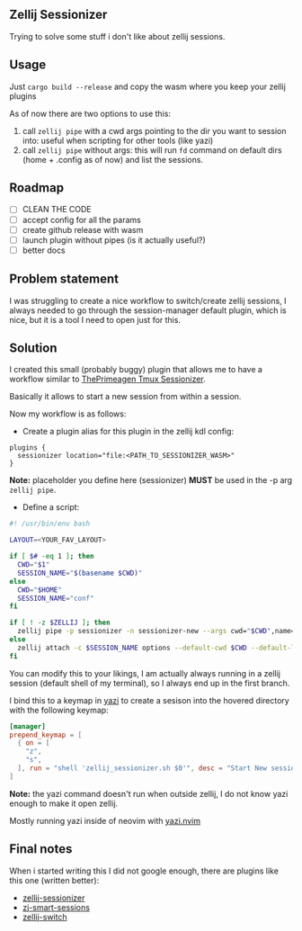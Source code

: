 ## Zellij Sessionizer

Trying to solve some stuff i don't like about zellij sessions.

## Usage

Just `cargo build --release` and copy the wasm where you keep your zellij plugins

As of now there are two options to use this:

1. call `zellij pipe` with a cwd args pointing to the dir you want to session into: useful when scripting for other tools (like yazi)
2. call `zellij pipe` without args: this will run `fd` command on default dirs (home + .config as of now) and list the sessions.

## Roadmap

- [ ] CLEAN THE CODE
- [ ] accept config for all the params
- [ ] create github release with wasm
- [ ] launch plugin without pipes (is it actually useful?)
- [ ] better docs

## Problem statement

I was struggling to create a nice workflow to switch/create zellij sessions, 
I always needed to go through the session-manager default plugin, which is nice, 
but it is a tool I need to open just for this.

## Solution 

I created this small (probably buggy) plugin that allows me to have a workflow similar
to [ThePrimeagen Tmux Sessionizer](https://github.com/ThePrimeagen/.dotfiles/blob/master/bin/.local/scripts/tmux-sessionizer).

Basically it allows to start a new session from within a session.

Now my workflow is as follows:
- Create a plugin alias for this plugin in the zellij kdl config:
```kdl
plugins {
  sessionizer location="file:<PATH_TO_SESSIONIZER_WASM>"
}
```
**Note:** placeholder you define here (sessionizer) **MUST** be used in the -p arg `zellij pipe`.
- Define a script:
```bash
#! /usr/bin/env bash

LAYOUT=<YOUR_FAV_LAYOUT>

if [ $# -eq 1 ]; then 
  CWD="$1"
  SESSION_NAME="$(basename $CWD)"
else
  CWD="$HOME"
  SESSION_NAME="conf"
fi

if [ ! -z $ZELLIJ ]; then
  zellij pipe -p sessionizer -n sessionizer-new --args cwd="$CWD",name="$SESSION_NAME",layout="$LAYOUT"
else
  zellij attach -c $SESSION_NAME options --default-cwd $CWD --default-layout $LAYOUT 
fi
```
You can modify this to your likings, I am actually always running in a zellij session (default shell of my terminal), so I always end up in the first branch.

I bind this to a keymap in [yazi](https://github.com/sxyazi/yazi) to create a sesison into the hovered directory with the following keymap:
```toml
[manager]
prepend_keymap = [
  { on = [
    "z",
    "s",
  ], run = "shell 'zellij_sessionizer.sh $0'", desc = "Start New session in selected dir" },
]
```
**Note:** the yazi command doesn't run when outside zellij, I do not know yazi enough to make it open zellij.

Mostly running yazi inside of neovim with [ yazi.nvim ](https://github.com/mikavilpas/yazi.nvim)

## Final notes

When i started writing this I did not google enough, there are plugins like this one (written better):
- [ zellij-sessionizer ](https://github.com/laperlej/zellij-sessionizer)
- [ zj-smart-sessions ](https://github.com/dj95/zj-smart-sessions/tree/main)
- [ zellij-switch ](https://github.com/mostafaqanbaryan/zellij-switch)
